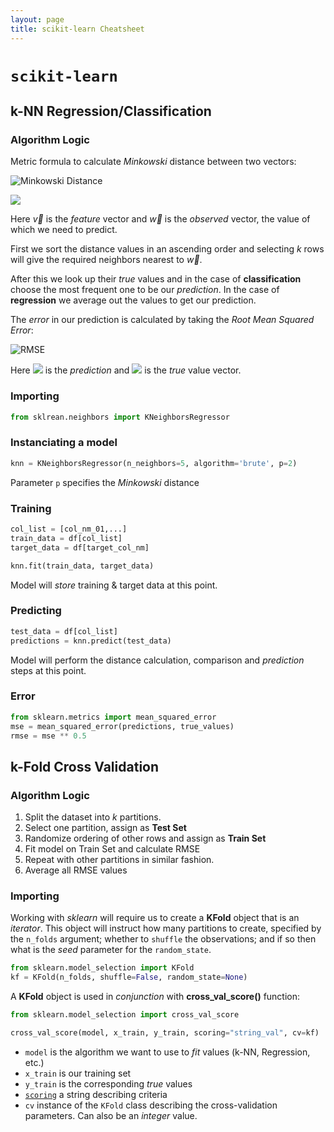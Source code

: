 ```yaml
---
layout: page
title: scikit-learn Cheatsheet
---
```


# `scikit-learn`

## k-NN Regression/Classification

### Algorithm Logic

Metric formula to calculate *Minkowski* distance between two vectors:

![Minkowski Distance](http://mathurl.com/y9pf8jfx.png)

![](http://mathurl.com/yarbmsz7.png)

Here $\vec v$ is the *feature* vector and $\vec w$ is the *observed* vector, the value of which we need to predict.

First we sort the distance values in an ascending order and selecting $k$ rows will give the required neighbors nearest to $\vec w$.

After this we look up their *true* values and in the case of **classification** choose the most frequent one to be our *prediction*. In the case of **regression** we average out the values to get our prediction.

The *error* in our prediction is calculated by taking the *Root Mean Squared Error*:

![RMSE](http://mathurl.com/yahmv4dq.png)

Here ![](http://mathurl.com/y7lsqj4z.png) is the *prediction* and ![](http://mathurl.com/y83r6xxf.png) is the *true* value vector.

### Importing
```python
from sklrean.neighbors import KNeighborsRegressor
```

### Instanciating a model
```python
knn = KNeighborsRegressor(n_neighbors=5, algorithm='brute', p=2)
```
Parameter `p` specifies the *Minkowski* distance

### Training
```python
col_list = [col_nm_01,...]
train_data = df[col_list]
target_data = df[target_col_nm]

knn.fit(train_data, target_data)
```
Model will *store* training & target data at this point.

### Predicting
```python
test_data = df[col_list]
predictions = knn.predict(test_data)
```
Model will perform the distance calculation,  comparison and *prediction* steps at this point.

### Error
```python
from sklearn.metrics import mean_squared_error
mse = mean_squared_error(predictions, true_values)
rmse = mse ** 0.5
```

## k-Fold Cross Validation

### Algorithm Logic

1. Split the dataset into $k$ partitions.
2. Select one partition, assign as **Test Set**
3. Randomize ordering of other rows and assign as **Train Set**
4. Fit model on Train Set and calculate RMSE
5. Repeat with other partitions in similar fashion.
6. Average all RMSE values

### Importing
Working with *sklearn* will require us to create a **KFold** object that is an *iterator*. This object will instruct how many partitions to create, specified by the `n_folds` argument; whether to `shuffle` the observations; and if so then what is the *seed* parameter for the `random_state`.
```python
from sklearn.model_selection import KFold
kf = KFold(n_folds, shuffle=False, random_state=None)
```

A **KFold** object is used in *conjunction* with **cross_val_score()** function:
```python
from sklearn.model_selection import cross_val_score

cross_val_score(model, x_train, y_train, scoring="string_val", cv=kf)
```
* `model` is the algorithm we want to use to *fit* values (k-NN, Regression, etc.)
* `x_train` is our training set
* `y_train` is the corresponding *true* values
* [`scoring`](http://scikit-learn.org/stable/modules/model_evaluation.html#common-cases-predefined-values) a string describing criteria
* `cv` instance of the `KFold` class describing the cross-validation parameters. Can also be an *integer* value.

